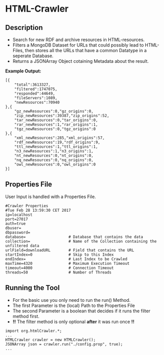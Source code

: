 # HTML-Crawler
## Description
* Search for new RDF and archive resources in HTML-resources.
* Filters a MongoDB Dataset for URLs that could possibly lead to HTML-Files, then stores all the URLs that have a common Datatype in a seperate Database.
* Returns a JSONArray Object cotaining Metadata about the result.

**Example Output:**
```
[{
	"total":3613327,
	"filtered":1747075,
	"responded":44649,
	"fileServers":1089,
	"newResources":70940
},{
	"gz_newResources":0,"gz_origins":0,
	"zip_newResources":39387,"zip_origins":52,
	"tar_newResources":0,"tar_origins":0,
	"rar_newResources":1,"rar_origins":1,
	"tgz_newResources":0,"tgz_origins":0
},{
	"xml_newResources":285,"xml_origins":57,
	"rdf_newResources":19,"rdf_origins":9,
	"ttl_newResources":1,"ttl_origins":1,
	"n3_newResources":1,"n3_origins":1,
	"nt_newResources":0,"nt_origins":0,
	"nq_newResources":0,"nq_origins":0,
	"owl_newResources":0,"owl_origins":0
}]
```

## Properties File
User Input is handled with a Properties File.
```
#Crawler Properties
#Tue Feb 28 13:59:30 CET 2017
ip=localhost
port=27017
auth=true
dbuser=
dbpassword=
database=					# Database that contains the data
collection=					# Name of the Collection containing the unfiltered data
urlField=downloadURL		# Field that contains the URL
startIndex=0				# Skip to this Index
endIndex=					# Last Index to be Crawled
maxTime=4320				# Maximum Execution Timeout
timeout=4000				# Connection Timeout
threads=50					# Number of Threads
```

## Running the Tool

* For the basic use you only need to run the run() Method.
* The first Parameter is the (local) Path to the Properties File
* The second Parameter is a boolean that decides if it runs the filter method first.
* **!!** The filter method is only optional **after** it was run once **!!**

```
import org.htmlCrawler.*;
...
HTMLCrawler crawler = new HTMLCrawler();
JSONArray json = crawler.run("./config.prop", true);
...
```